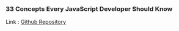 ### 33 Concepts Every JavaScript Developer Should Know
Link : [Github Repository](https://github.com/leonardomso/33-js-concepts)
